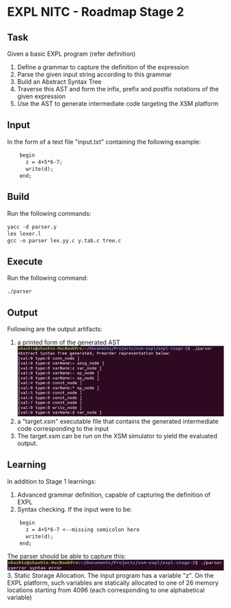 # EXPL NITC - Roadmap Stage 2

## Task
Given a basic EXPL program (refer definition)
1. Define a grammar to capture the definition of the expression
2. Parse the given input string according to this grammar
3. Build an Abstract Syntax Tree
4. Traverse this AST and form the infix, prefix and postfix notations of the given expression
5. Use the AST to generate intermediate code targeting the XSM platform

## Input

In the form of a text file "input.txt" containing the following example:
```
    begin
      z = 4+5*6-7;
      write(d); 
    end;
```
## Build
Run the following commands:
```
yacc -d parser.y
lex lexer.l
gcc -o parser lex.yy.c y.tab.c tree.c
```
## Execute
Run the following command:
```
./parser
```

## Output
Following are the output artifacts:
1. a printed form of the generated AST\
![](result.png) 
2. a "target.xsm" executable file that contains the generated intermediate code corresponding to the input
3. The target.xsm can be run on the XSM simulator to yield the evaluated output.

## Learning
In addition to Stage 1 learnings:
1. Advanced grammar definition, capable of capturing the definition of EXPL
2. Syntax checking. If the input were to be:
```
    begin
      z = 4+5*6-7 <--missing semicolon here
      write(d); 
    end;
 ```

The parser should be able to capture this:\
![](result-error.png) \
3. Static Storage Allocation. The input program has a variable "z". On the EXPL platform, such variables are statically allocated to one of 26 memory locations starting from 4096 (each corresponding to one alphabetical variable)
